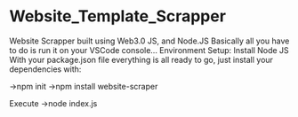 # Website_Template_Scrapper
Website Scrapper built using Web3.0 JS, and Node.JS
Basically all you have to do is run it on your VSCode console...
Environment Setup:
Install Node JS
With your package.json file everything is all ready to go, just install your dependencies with:

->npm init
->npm install website-scraper

Execute
->node index.js

